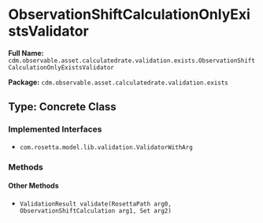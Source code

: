 # ObservationShiftCalculationOnlyExistsValidator

**Full Name:** `cdm.observable.asset.calculatedrate.validation.exists.ObservationShiftCalculationOnlyExistsValidator`

**Package:** `cdm.observable.asset.calculatedrate.validation.exists`

## Type: Concrete Class

### Implemented Interfaces

- `com.rosetta.model.lib.validation.ValidatorWithArg`

### Methods

#### Other Methods

- `ValidationResult validate(RosettaPath arg0, ObservationShiftCalculation arg1, Set arg2)`

